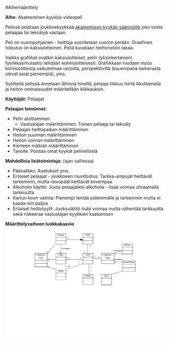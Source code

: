 #Aihemäärittely

**Aihe:** Akateeminen kyykkä-videopeli

Pelissä pelataan joukkoekyykkää [akateemisen kyykän säännöillä](http://kyykka.fi/s%C3%A4%C3%A4nn%C3%B6t) joko toista pelaajaa tai tekoälyä vastaan.

Peli on vuoropohjainen - heittoja suoritetaan vuoron perään. Graafinen toteutus on kaksiulotteinen. Peliä kuvataan heittoneliön takaa.

Vaikka grafiikat ovatkin kaksiulotteiset, pelin (yksinkertainen) fysiikkasimulaatio tehdään kolmiulotteisesti. Grafiikkaan luodaan myös kolmiulotteista vaikutelmaa varjoilla, perspektiivillä (kauempana kamerasta olevat asiat pienempiä), yms.

Syötteitä pelissä annetaan lähinnä hiirellä; pelaaja liikkuu hiirtä liikuttamalla ja heiton ominaisuudet määritellään klikkauksin.

**Käyttäjät:** Pelaajat

**Pelaajan toiminnot:**
* Pelin aloittaminen
  * Vastustajan määrittäminen: Toinen pelaaja tai tekoäly
* Pelaajan heittopaikan määrittäminen
* Heiton suunnan määrittäminen
* Heiton voiman määrittäminen
* Kierteen määrän määrittäminen
* Tavoite: Poistaa omat kyykät pelineliöstä

**Mahdollisia lisätoimintoja:** (ajan salliessa)
* Päävalikko: Asetukset yms.
* Erilaiset pelaajat - joukkoeen muodostus: Tarkka-ampujat heittävät tarkemmin, mutta raivopäät heittävät kovempaa.
* Alkoholin käyttö: Juota pelaajallesi alkoholia - lisää voimaa uhraamalla tarkkuutta
* Kartun koon valinta: Pienempi lentää pidemmälle ja tarkemmin mutta ei kaada niin paljoa
* Erilaiset heittotyylit: Juoksulähtö lisää voimaa mutta vähentää tarkkuutta sekä riskeeraa vastustajan kyykkien kaatamisen

**Määrittelyvaiheen luokkakaavio**

![Luokkakaavio](/dokumentointi/luokkakaavio.png)